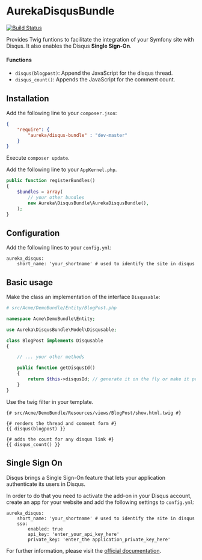 AurekaDisqusBundle
=====================
[![Build Status](https://travis-ci.org/aureka/AurekaDisqusBundle.png)](https://travis-ci.org/aureka/AurekaDisqusBundle)

Provides Twig funtions to facilitate the integration of your Symfony site with Disqus. It also enables the Disqus **Single Sign-On**.

#### Functions
- `disqus(blogpost)`: Append the JavaScript for the disqus thread.
- `disqus_count()`: Appends the JavaScript for the comment count.



## Installation

Add the following line to your `composer.json`:

```json
{
    "require": {
        "aureka/disqus-bundle" : "dev-master"
    }
}
```

Execute `composer update`.

Add the following line to your `AppKernel.php`.

```php
public function registerBundles()
{
    $bundles = array(
        // your other bundles
        new Aureka\DisqusBundle\AurekaDisqusBundle(),
    );
}
```


## Configuration


Add the following lines to your `config.yml`:


```
aureka_disqus:
    short_name: 'your_shortname' # used to identify the site in disqus
```


## Basic usage

Make the class an implementation of the interface `Disqusable`:

```php
# src/Acme/DemoBundle/Entity/BlogPost.php

namespace Acme\DemoBundle\Entity;

use Aureka\DisqusBundle\Model\Disqusable;

class BlogPost implements Disqusable
{

    // ... your other methods

    public function getDisqusId()
    {
        return $this->disqusId; // generate it on the fly or make it persisted.
    }
}
```


Use the twig filter in your template.


```twig
{# src/Acme/DemoBundle/Resources/views/BlogPost/show.html.twig #}

{# renders the thread and comment form #}
{{ disqus(blogpost) }}

{# adds the count for any disqus link #}
{{ disqus_count() }}
```

## Single Sign On

Disqus brings a Single Sign-On feature that lets your application authenticate its users in Disqus.

In order to do that you need to activate the add-on in your Disqus account, create an app for your website and add the following settings to `config.yml`:


```
aureka_disqus:
    short_name: 'your_shortname' # used to identify the site in disqus
    sso:
        enabled: true
        api_key: 'enter_your_api_key_here'
        private_key: 'enter_the application_private_key_here'
```

For further information, please visit the [official documentation](http://help.disqus.com/customer/portal/articles/236206-integrating-single-sign-on).
